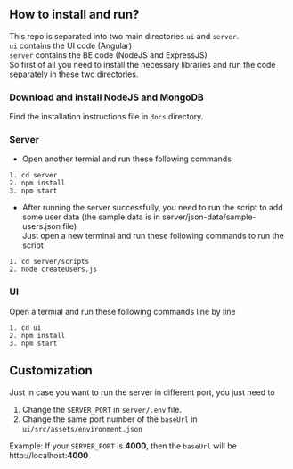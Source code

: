 ## How to install and run?
This repo is separated into two main directories ```ui``` and ```server```. <br />
```ui``` contains the UI code (Angular) <br />
```server``` contains the BE code (NodeJS and ExpressJS) <br />
So first of all you need to install the necessary libraries and run the code separately in these two directories.

### Download and install NodeJS and MongoDB
Find the installation instructions file in ```docs``` directory.

### Server
* Open another termial and run these following commands
```
1. cd server
2. npm install
3. npm start
```
* After running the server successfully, you need to run the script to add some user data
(the sample data is in server/json-data/sample-users.json file) <br />
Just open a new terminal and run these following commands to run the script
```
1. cd server/scripts
2. node createUsers.js
```

### UI
Open a termial and run these following commands line by line
```
1. cd ui
2. npm install
3. npm start
```

## Customization
Just in case you want to run the server in different port, you just need to
1. Change the ```SERVER_PORT``` in ```server/.env``` file.
2. Change the same port number of the ```baseUrl``` in ```ui/src/assets/environment.json```<br />

Example:
If your ```SERVER_PORT``` is <b>4000</b>, then the ```baseUrl``` will be http://localhost:<b>4000</b>